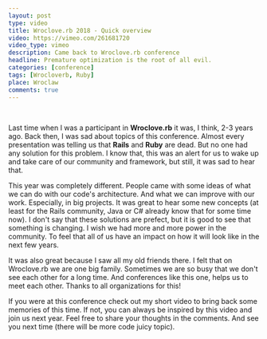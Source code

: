 ```yaml
---
layout: post
type: video
title: Wroclove.rb 2018 - Quick overview
video: https://vimeo.com/261681720
video_type: vimeo
description: Came back to Wroclove.rb conference
headline: Premature optimization is the root of all evil.
categories: [conference]
tags: [Wrocloverb, Ruby]
place: Wroclaw
comments: true
---
```


<br>

Last time when I was a participant in **Wroclove.rb** it was, I think, 2-3 years ago. Back then, I was sad about topics of this conference. Almost every presentation was telling us that **Rails** and **Ruby** are dead. But no one had any solution for this problem. I know that, this was an alert for us to wake up and take care of our community and framework, but still, it was sad to hear that.

This year was completely different. People came with some ideas of what we can do with our code's architecture. And what we can improve with our work. Especially, in big projects. It was great to hear some new concepts (at least for the Rails community, Java or C# already know that for some time now). I don't say that these solutions are prefect, but it is good to see that something is changing. I wish we had more and more power in the community. To feel that all of us have an impact on how it will look like in the next few years.

It was also great because I saw all my old friends there. I felt  that on Wroclove.rb we are one big family. Sometimes we are so busy that we don't see each other for a long time. And conferences like this one, helps us to meet each other. Thanks to all organizations for this!

If you were at this conference check out my short video to bring back some memories of this time. If not, you can always be inspired by this video and join us next year. Feel free to share your thoughts in the comments. And see you next time (there will be more code juicy topic).
